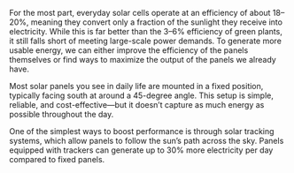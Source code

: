 For the most part, everyday solar cells operate at an efficiency of about 18–20%, meaning they convert only a fraction of the sunlight they receive into electricity. While this is far better than the 3–6% efficiency of green plants, it still falls short of meeting large-scale power demands. To generate more usable energy, we can either improve the efficiency of the panels themselves or find ways to maximize the output of the panels we already have.

Most solar panels you see in daily life are mounted in a fixed position, typically facing south at around a 45-degree angle. This setup is simple, reliable, and cost-effective—but it doesn’t capture as much energy as possible throughout the day.

One of the simplest ways to boost performance is through solar tracking systems, which allow panels to follow the sun’s path across the sky. Panels equipped with trackers can generate up to 30% more electricity per day compared to fixed panels.
